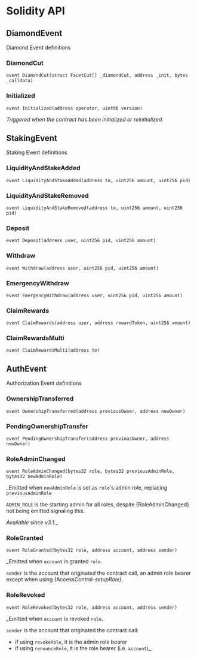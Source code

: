 # Solidity API

## DiamondEvent

Diamond Event definitions

### DiamondCut

```solidity
event DiamondCut(struct FacetCut[] _diamondCut, address _init, bytes _calldata)
```

### Initialized

```solidity
event Initialized(address operator, uint96 version)
```

_Triggered when the contract has been initialized or reinitialized._

## StakingEvent

Staking Event definitions

### LiquidityAndStakeAdded

```solidity
event LiquidityAndStakeAdded(address to, uint256 amount, uint256 pid)
```

### LiquidityAndStakeRemoved

```solidity
event LiquidityAndStakeRemoved(address to, uint256 amount, uint256 pid)
```

### Deposit

```solidity
event Deposit(address user, uint256 pid, uint256 amount)
```

### Withdraw

```solidity
event Withdraw(address user, uint256 pid, uint256 amount)
```

### EmergencyWithdraw

```solidity
event EmergencyWithdraw(address user, uint256 pid, uint256 amount)
```

### ClaimRewards

```solidity
event ClaimRewards(address user, address rewardToken, uint256 amount)
```

### ClaimRewardsMulti

```solidity
event ClaimRewardsMulti(address to)
```

## AuthEvent

Authorization Event definitions

### OwnershipTransferred

```solidity
event OwnershipTransferred(address previousOwner, address newOwner)
```

### PendingOwnershipTransfer

```solidity
event PendingOwnershipTransfer(address previousOwner, address newOwner)
```

### RoleAdminChanged

```solidity
event RoleAdminChanged(bytes32 role, bytes32 previousAdminRole, bytes32 newAdminRole)
```

_Emitted when `newAdminRole` is set as ``role``'s admin role, replacing `previousAdminRole`

`ADMIN_ROLE` is the starting admin for all roles, despite
{RoleAdminChanged} not being emitted signaling this.

_Available since v3.1.__

### RoleGranted

```solidity
event RoleGranted(bytes32 role, address account, address sender)
```

_Emitted when `account` is granted `role`.

`sender` is the account that originated the contract call, an admin role
bearer except when using {AccessControl-_setupRole}._

### RoleRevoked

```solidity
event RoleRevoked(bytes32 role, address account, address sender)
```

_Emitted when `account` is revoked `role`.

`sender` is the account that originated the contract call:
  - if using `revokeRole`, it is the admin role bearer
  - if using `renounceRole`, it is the role bearer (i.e. `account`)_

